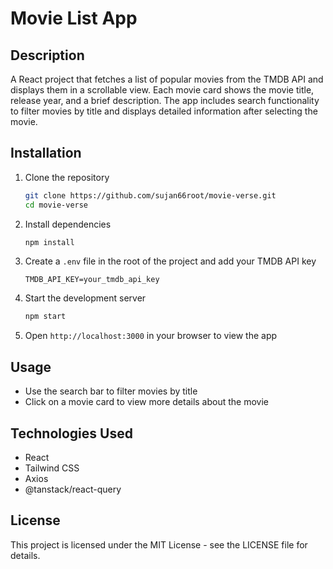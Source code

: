 # Movie List App

## Description
A React project that fetches a list of popular movies from the TMDB API and displays them in a scrollable view. Each movie card shows the movie title, release year, and a brief description. The app includes search functionality to filter movies by title and displays detailed information after selecting the movie.

## Installation

1. Clone the repository
    ```bash
    git clone https://github.com/sujan66root/movie-verse.git
    cd movie-verse
    ```

2. Install dependencies
    ```bash
    npm install
    ```

3. Create a `.env` file in the root of the project and add your TMDB API key
    ```env
    TMDB_API_KEY=your_tmdb_api_key
    ```

4. Start the development server
    ```bash
    npm start
    ```

5. Open `http://localhost:3000` in your browser to view the app

## Usage
- Use the search bar to filter movies by title
- Click on a movie card to view more details about the movie

## Technologies Used
- React
- Tailwind CSS
- Axios
- @tanstack/react-query

## License
This project is licensed under the MIT License - see the LICENSE file for details.
